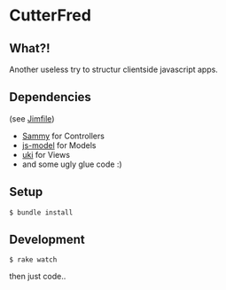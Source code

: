 # CutterFred

## What?!

Another useless try to structur clientside javascript apps.

## Dependencies

(see [Jimfile](https://github.com/dpree/cutterfred/blob/master/Jimfile))

* [Sammy](https://github.com/quirkey/sammy) for Controllers
* [js-model](https://github.com/benpickles/js-model) for Models
* [uki](https://github.com/voloko/uki) for Views
* and some ugly glue code :)

## Setup

	$ bundle install
	
## Development

	$ rake watch
	
then just code..